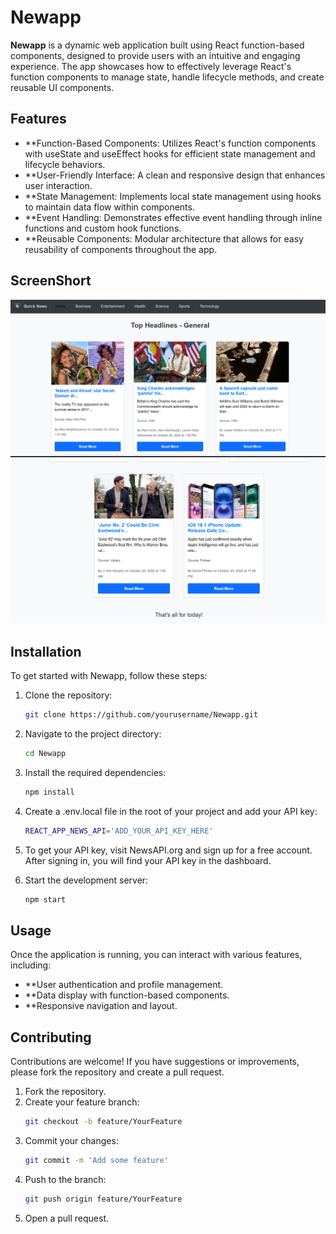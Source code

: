 # Newapp

**Newapp** is a dynamic web application built using React function-based components, designed to provide users with an intuitive and engaging experience. The app showcases how to effectively leverage React's function components to manage state, handle lifecycle methods, and create reusable UI components.

## Features

- **Function-Based Components: Utilizes React's function components with useState and useEffect hooks for efficient state management and lifecycle behaviors.
- **User-Friendly Interface: A clean and responsive design that enhances user interaction.
- **State Management: Implements local state management using hooks to maintain data flow within components.
- **Event Handling: Demonstrates effective event handling through inline functions and custom hook functions.
- **Reusable Components: Modular architecture that allows for easy reusability of components throughout the app.

## ScreenShort
   ![HOME Page](<images/Screenshot 2024-10-26 162446.png>)
   ![END Page](<images/Screenshot 2024-10-26 162516.png>)
## Installation

To get started with Newapp, follow these steps:

1. Clone the repository:
   ```bash
   git clone https://github.com/yourusername/Newapp.git

2. Navigate to the project directory:
    ```bash
   cd Newapp

3. Install the required dependencies:
   ```bash
   npm install

4. Create a .env.local file in the root of your project and add your API key:
   ```bash
   REACT_APP_NEWS_API='ADD_YOUR_API_KEY_HERE'

5. To get your API key, visit NewsAPI.org and sign up for a free account. After signing in, you will find your API key in the dashboard.  

6. Start the development server:
    ```bash
    npm start


## Usage
Once the application is running, you can interact with various features, including:

- **User authentication and profile management.
- **Data display with function-based components.
- **Responsive navigation and layout.

## Contributing
Contributions are welcome! If you have suggestions or improvements, please fork the repository and create a pull request.

1. Fork the repository.
2. Create your feature branch:
   ```bash
   git checkout -b feature/YourFeature

3. Commit your changes:
   ```bash
   git commit -m 'Add some feature'

4. Push to the branch:
   ```bash
   git push origin feature/YourFeature

5. Open a pull request.
   

